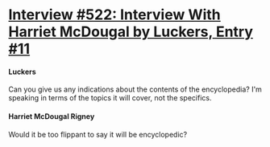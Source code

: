 # [Interview #522: Interview With Harriet McDougal by Luckers, Entry #11](https://www.theoryland.com/intvmain.php?i=522#11)

#### Luckers

Can you give us any indications about the contents of the encyclopedia? I'm speaking in terms of the topics it will cover, not the specifics.

#### Harriet McDougal Rigney

Would it be too flippant to say it will be encyclopedic?


